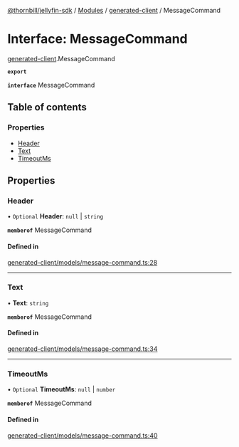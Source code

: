 [@thornbill/jellyfin-sdk](../README.md) / [Modules](../modules.md) / [generated-client](../modules/generated_client.md) / MessageCommand

# Interface: MessageCommand

[generated-client](../modules/generated_client.md).MessageCommand

**`export`**

**`interface`** MessageCommand

## Table of contents

### Properties

- [Header](generated_client.MessageCommand.md#header)
- [Text](generated_client.MessageCommand.md#text)
- [TimeoutMs](generated_client.MessageCommand.md#timeoutms)

## Properties

### Header

• `Optional` **Header**: ``null`` \| `string`

**`memberof`** MessageCommand

#### Defined in

[generated-client/models/message-command.ts:28](https://github.com/thornbill/jellyfin-sdk-typescript/blob/3ae780a/src/generated-client/models/message-command.ts#L28)

___

### Text

• **Text**: `string`

**`memberof`** MessageCommand

#### Defined in

[generated-client/models/message-command.ts:34](https://github.com/thornbill/jellyfin-sdk-typescript/blob/3ae780a/src/generated-client/models/message-command.ts#L34)

___

### TimeoutMs

• `Optional` **TimeoutMs**: ``null`` \| `number`

**`memberof`** MessageCommand

#### Defined in

[generated-client/models/message-command.ts:40](https://github.com/thornbill/jellyfin-sdk-typescript/blob/3ae780a/src/generated-client/models/message-command.ts#L40)
